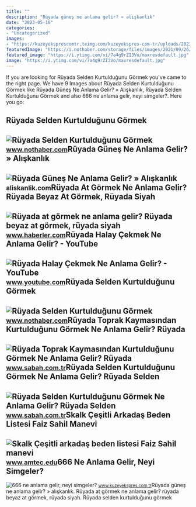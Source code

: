 ```yaml
---
title: ""
description: "Rüyada güneş ne anlama gelir? » alışkanlık"
date: "2023-05-16"
categories:
- "Uncategorized"
images:
- "https://kuzeyeksprescomtr.teimg.com/kuzeyekspres-com-tr/uploads/2023/06/666-ne-anlama-gelir.jpg"
featuredImage: "https://i.nothaber.com/storage/files/images/2021/09/26/ruyada-selden-kurtuldugunu-gormek-ne-anlama-gelir-615091ecc13bc.jpg"
featured_image: "https://i.ytimg.com/vi/7a4g9rZI3Vo/maxresdefault.jpg"
image: "https://i.ytimg.com/vi/7a4g9rZI3Vo/maxresdefault.jpg"
---
```


If you are looking for Rüyada Selden Kurtulduğunu Görmek you've came to the right page. We have 9 Images about Rüyada Selden Kurtulduğunu Görmek like Rüyada Güneş Ne Anlama Gelir? » Alışkanlık, Rüyada Selden Kurtulduğunu Görmek and also 666 ne anlama gelir, neyi simgeler?. Here you go:

Rüyada Selden Kurtulduğunu Görmek
---------------------------------

 ![Rüyada Selden Kurtulduğunu Görmek](https://i.nothaber.com/storage/files/images/2021/09/26/ruyada-selden-kurtuldugunu-gormek-ne-anlama-gelir-615091ecc13bc.jpg) <small>www.nothaber.com</small>Rüyada Güneş Ne Anlama Gelir? » Alışkanlık
------------------------------------------

 ![Rüyada Güneş Ne Anlama Gelir? » Alışkanlık](https://aliskanlik.com/wp-content/uploads/2022/04/Ruyada-Gunes-Ne-Anlama-Gelir.jpeg) <small>aliskanlik.com</small>Rüyada At Görmek Ne Anlama Gelir? Rüyada Beyaz At Görmek, Rüyada Siyah
----------------------------------------------------------------------

 ![Rüyada at görmek ne anlama gelir? Rüyada beyaz at görmek, rüyada siyah](https://foto.haberler.com/haber/2019/10/30/ruyada-at-gormek-ne-anlama-gelir-12566959_7097_m.jpg) <small>www.haberler.com</small>Rüyada Halay Çekmek Ne Anlama Gelir? - YouTube
----------------------------------------------

 ![Rüyada Halay Çekmek Ne Anlama Gelir? - YouTube](https://i.ytimg.com/vi/7a4g9rZI3Vo/maxresdefault.jpg) <small>www.youtube.com</small>Rüyada Selden Kurtulduğunu Görmek
---------------------------------

 ![Rüyada Selden Kurtulduğunu Görmek](https://i.nothaber.com/storage/files/images/2021/09/26/ruyada-selden-kurtuldugunu-gormek-ne-anlama-gelir-615091e99bec3.jpg) <small>www.nothaber.com</small>Rüyada Toprak Kaymasından Kurtulduğunu Görmek Ne Anlama Gelir? Rüyada
---------------------------------------------------------------------

 ![Rüyada Toprak Kaymasından Kurtulduğunu Görmek Ne Anlama Gelir? Rüyada](https://iasbh.tmgrup.com.tr/3237fd/752/395/0/0/728/382?u=https://isbh.tmgrup.com.tr/sbh/2022/10/31/ruyada-toprak-kaymasindan-kurtuldugunu-gormek-ne-anlama-gelir-ruyada-toprak-kaymasindan-kurtulmanin-anlami-1667215017466.jpeg) <small>www.sabah.com.tr</small>Rüyada Selden Kurtulduğunu Görmek Ne Anlama Gelir? Rüyada Selden
----------------------------------------------------------------

 ![Rüyada Selden Kurtulduğunu Görmek Ne Anlama Gelir? Rüyada Selden](https://iasbh.tmgrup.com.tr/04c567/650/344/0/0/724/380?u=https://isbh.tmgrup.com.tr/sbh/2022/06/21/ruyada-selden-kurtuldugunu-gormek-ne-anlama-gelir-ruyada-selden-kurtuldugunu-gormenin-anlami-1655810190317.jpg) <small>www.sabah.com.tr</small>Skalk Çeşitli Arkadaş Beden Listesi Faiz Sahil Manevi
-----------------------------------------------------

 ![Skalk Çeşitli arkadaş beden listesi Faiz Sahil manevi](http://cdn.shopify.com/s/files/1/0715/4441/files/tru._size_chart_1024x1024.png?v=1585473568) <small>www.amtec.edu</small>666 Ne Anlama Gelir, Neyi Simgeler?
-----------------------------------

 ![666 ne anlama gelir, neyi simgeler?](https://kuzeyeksprescomtr.teimg.com/kuzeyekspres-com-tr/uploads/2023/06/666-ne-anlama-gelir.jpg) <small>www.kuzeyekspres.com.tr</small>Rüyada güneş ne anlama gelir? » alışkanlık. Rüyada at görmek ne anlama gelir? rüyada beyaz at görmek, rüyada siyah. Rüyada selden kurtulduğunu görmek
